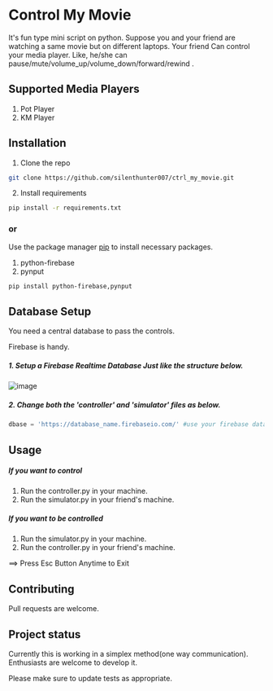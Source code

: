 # Control My Movie

It's fun type mini script on python. Suppose you and your friend are watching a same movie but on different laptops.
Your friend Can control your media player.
Like, he/she can pause/mute/volume_up/volume_down/forward/rewind .

## Supported Media Players
1. Pot Player
2. KM Player

## Installation
1. Clone the repo
```bash
git clone https://github.com/silenthunter007/ctrl_my_movie.git
```
2. Install requirements
```bash
pip install -r requirements.txt
```


### or
Use the package manager [pip](https://pip.pypa.io/en/stable/) to install necessary packages.
1. python-firebase
2. pynput

```bash
pip install python-firebase,pynput
```
## Database Setup
You need a central database to pass the controls.

Firebase is handy.

##### 1. Setup a Firebase Realtime Database Just like the structure below.

![image](https://user-images.githubusercontent.com/19516280/58494446-efd06400-8196-11e9-883a-533bd03f6239.png)
##### 2. Change both the 'controller' and 'simulator' files as below.

```python
dbase = 'https://database_name.firebaseio.com/' #use your firebase database destination here
```



## Usage
##### If you want to control
1. Run the controller.py in your machine.
2. Run the simulator.py in your friend's machine.

##### If you want to be controlled
1. Run the simulator.py in your machine.
2. Run the controller.py in your friend's machine.

==> Press Esc Button Anytime to Exit
## Contributing
Pull requests are welcome. 

## Project status
Currently this is working in a simplex method(one way communication).
Enthusiasts are welcome to develop it.

Please make sure to update tests as appropriate.
